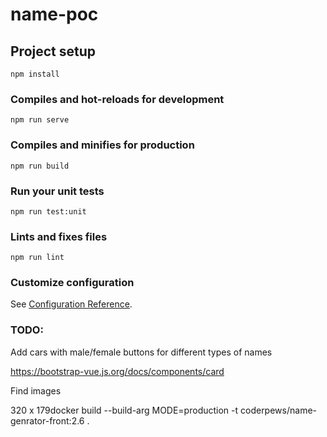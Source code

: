 # name-poc

## Project setup
```
npm install
```

### Compiles and hot-reloads for development
```
npm run serve
```

### Compiles and minifies for production
```
npm run build
```

### Run your unit tests
```
npm run test:unit
```

### Lints and fixes files
```
npm run lint
```

### Customize configuration
See [Configuration Reference](https://cli.vuejs.org/config/).


### TODO: 

Add cars with male/female buttons for different types of names

https://bootstrap-vue.js.org/docs/components/card

Find images

320 x 179docker build --build-arg MODE=production -t coderpews/name-genrator-front:2.6 .
